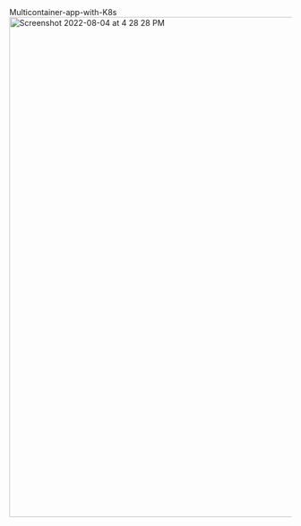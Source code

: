 </h1>Multicontainer-app-with-K8s </h1>


<img width="893" alt="Screenshot 2022-08-04 at 4 28 28 PM" src="https://user-images.githubusercontent.com/42107965/182831804-1398c2af-4020-4e49-a039-4a8005baddc5.png">
